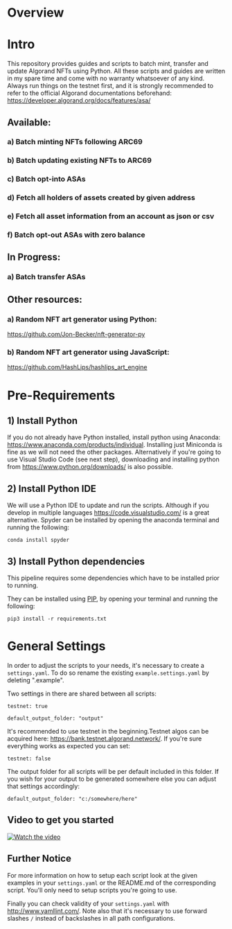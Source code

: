 # Overview

# Intro
This repository provides guides and scripts to batch mint, transfer and update Algorand NFTs using Python. 
All these scripts and guides are written in my spare time and come with no warranty whatsoever of any kind.
Always run things on the testnet first, and it is strongly recommended to refer to the official Algorand documentations beforehand: https://developer.algorand.org/docs/features/asa/

## Available:
### a) Batch minting NFTs following ARC69
### b) Batch updating existing NFTs to ARC69
### c) Batch opt-into ASAs
### d) Fetch all holders of assets created by given address
### e) Fetch all asset information from an account as json or csv
### f) Batch opt-out ASAs with zero balance

## In Progress:
### a) Batch transfer ASAs

## Other resources:
### a) Random NFT art generator using Python:
https://github.com/Jon-Becker/nft-generator-py

### b) Random NFT art generator using JavaScript:
https://github.com/HashLips/hashlips_art_engine

# Pre-Requirements

## 1) Install Python

If you do not already have Python installed, install python using Anaconda: https://www.anaconda.com/products/individual. Installing just Miniconda is fine as we will not need the other packages. Alternatively if you're going to use Visual Studio Code (see next step), downloading and installing python from https://www.python.org/downloads/ is also possible.

## 2) Install Python IDE
We will use a Python IDE to update and run the scripts. Although if you develop in multiple languages https://code.visualstudio.com/ is a great alternative. 
Spyder can be installed by opening the anaconda terminal and running the following:

```conda install spyder```


## 3) Install Python dependencies

This pipeline requires some dependencies which have to be installed prior to running.

They can be installed using [PIP](https://pypi.org/), by opening your terminal and running the following:

```pip3 install -r requirements.txt```

# General Settings

In order to adjust the scripts to your needs, it's necessary to create a `settings.yaml`. To do so rename the existing `example.settings.yaml` by deleting ".example".

Two settings in there are shared between all scripts:

```
testnet: true

default_output_folder: "output"
```

It's recommended to use testnet in the beginning.Testnet algos can be acquired here: https://bank.testnet.algorand.network/. If you're sure everything works as expected you can set:

`testnet: false`

The output folder for all scripts will be per default included in this folder. If you wish for your output to be generated somewhere else you can adjust that settings accordingly:

`default_output_folder: "c:/somewhere/here"`

## Video to get you started

[![Watch the video](https://imgur.com/03peyg8.png)](https://youtu.be/6luGVcjB4qk)


## Further Notice
For more information on how to setup each script look at the given examples in your `settings.yaml` or the README.md of the corresponding script. You'll only need to setup scripts you're going to use.

Finally you can check validity of your `settings.yaml` with http://www.yamllint.com/. Note also that it's necessary to use forward slashes `/` instead of backslashes in all path configurations.
